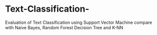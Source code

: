 # Text-Classification-
Evaluation of Text Classification using Support Vector Machine compare with Naive Bayes, Random Forest Decision Tree and K-NN
